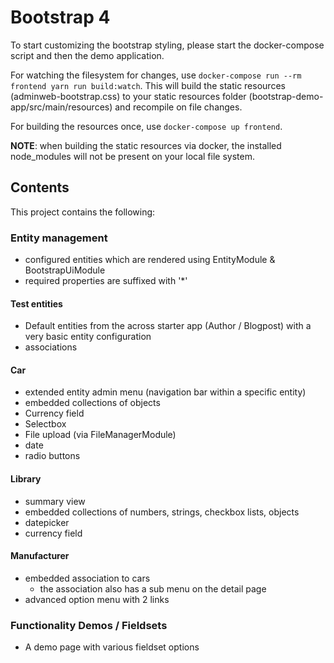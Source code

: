 # Bootstrap 4

To start customizing the bootstrap styling, please start the docker-compose script and then the demo application.

For watching the filesystem for changes, use `docker-compose run --rm frontend yarn run build:watch`.
This will build the static resources (adminweb-bootstrap.css) to your static resources folder (bootstrap-demo-app/src/main/resources) and recompile on file changes.

For building the resources once, use `docker-compose up frontend`.

**NOTE**: when building the static resources via docker, the installed node_modules will not be present on your local file system.

## Contents

This project contains the following:

### Entity management

- configured entities which are rendered using EntityModule & BootstrapUiModule
- required properties are suffixed with '*'

#### Test entities

- Default entities from the across starter app (Author / Blogpost) with a very basic entity configuration
- associations

#### Car

- extended entity admin menu (navigation bar within a specific entity)
- embedded collections of objects
- Currency field
- Selectbox
- File upload (via FileManagerModule)
- date
- radio buttons 

#### Library

- summary view
- embedded collections of numbers, strings, checkbox lists, objects 
- datepicker
- currency field

#### Manufacturer

- embedded association to cars
  - the association also has a sub menu on the detail page
- advanced option menu with 2 links

### Functionality Demos / Fieldsets

- A demo page with various fieldset options


